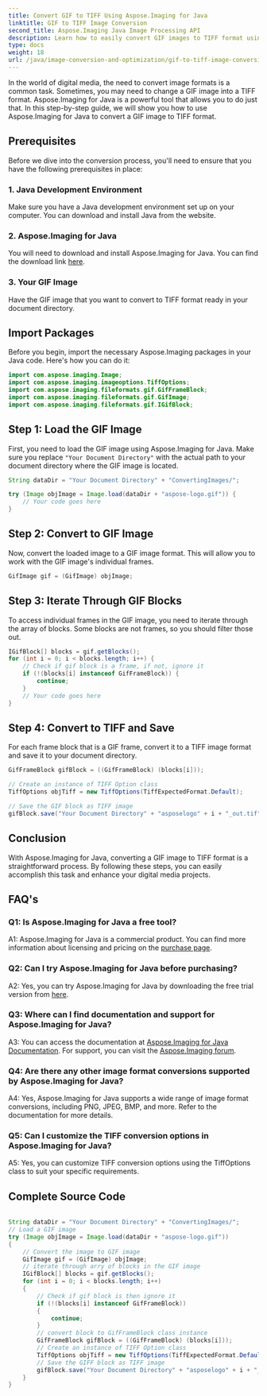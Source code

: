 ```yaml
---
title: Convert GIF to TIFF Using Aspose.Imaging for Java
linktitle: GIF to TIFF Image Conversion
second_title: Aspose.Imaging Java Image Processing API
description: Learn how to easily convert GIF images to TIFF format using Aspose.Imaging for Java. This step-by-step guide will help you get started with this powerful tool.
type: docs
weight: 18
url: /java/image-conversion-and-optimization/gif-to-tiff-image-conversion/
---
```

In the world of digital media, the need to convert image formats is a common task. Sometimes, you may need to change a GIF image into a TIFF format. Aspose.Imaging for Java is a powerful tool that allows you to do just that. In this step-by-step guide, we will show you how to use Aspose.Imaging for Java to convert a GIF image to TIFF format.

## Prerequisites

Before we dive into the conversion process, you'll need to ensure that you have the following prerequisites in place:

### 1. Java Development Environment

Make sure you have a Java development environment set up on your computer. You can download and install Java from the website.

### 2. Aspose.Imaging for Java

You will need to download and install Aspose.Imaging for Java. You can find the download link [here](https://releases.aspose.com/imaging/java/).

### 3. Your GIF Image

Have the GIF image that you want to convert to TIFF format ready in your document directory.

## Import Packages

Before you begin, import the necessary Aspose.Imaging packages in your Java code. Here's how you can do it:

```java
import com.aspose.imaging.Image;
import com.aspose.imaging.imageoptions.TiffOptions;
import com.aspose.imaging.fileformats.gif.GifFrameBlock;
import com.aspose.imaging.fileformats.gif.GifImage;
import com.aspose.imaging.fileformats.gif.IGifBlock;
```

## Step 1: Load the GIF Image

First, you need to load the GIF image using Aspose.Imaging for Java. Make sure you replace `"Your Document Directory"` with the actual path to your document directory where the GIF image is located.

```java
String dataDir = "Your Document Directory" + "ConvertingImages/";

try (Image objImage = Image.load(dataDir + "aspose-logo.gif")) {
    // Your code goes here
}
```

## Step 2: Convert to GIF Image

Now, convert the loaded image to a GIF image format. This will allow you to work with the GIF image's individual frames.

```java
GifImage gif = (GifImage) objImage;
```

## Step 3: Iterate Through GIF Blocks

To access individual frames in the GIF image, you need to iterate through the array of blocks. Some blocks are not frames, so you should filter those out.

```java
IGifBlock[] blocks = gif.getBlocks();
for (int i = 0; i < blocks.length; i++) {
    // Check if gif block is a frame, if not, ignore it
    if (!(blocks[i] instanceof GifFrameBlock)) {
        continue;
    }
    // Your code goes here
}
```

## Step 4: Convert to TIFF and Save

For each frame block that is a GIF frame, convert it to a TIFF image format and save it to your document directory.

```java
GifFrameBlock gifBlock = ((GifFrameBlock) (blocks[i]));

// Create an instance of TIFF Option class
TiffOptions objTiff = new TiffOptions(TiffExpectedFormat.Default);

// Save the GIF block as TIFF image
gifBlock.save("Your Document Directory" + "asposelogo" + i + "_out.tif", objTiff);
```

## Conclusion

With Aspose.Imaging for Java, converting a GIF image to TIFF format is a straightforward process. By following these steps, you can easily accomplish this task and enhance your digital media projects.

## FAQ's

### Q1: Is Aspose.Imaging for Java a free tool?

A1: Aspose.Imaging for Java is a commercial product. You can find more information about licensing and pricing on the [purchase page](https://purchase.aspose.com/buy).

### Q2: Can I try Aspose.Imaging for Java before purchasing?

A2: Yes, you can try Aspose.Imaging for Java by downloading the free trial version from [here](https://releases.aspose.com/).

### Q3: Where can I find documentation and support for Aspose.Imaging for Java?

A3: You can access the documentation at [Aspose.Imaging for Java Documentation](https://reference.aspose.com/imaging/java/). For support, you can visit the [Aspose.Imaging forum](https://forum.aspose.com/).

### Q4: Are there any other image format conversions supported by Aspose.Imaging for Java?

A4: Yes, Aspose.Imaging for Java supports a wide range of image format conversions, including PNG, JPEG, BMP, and more. Refer to the documentation for more details.

### Q5: Can I customize the TIFF conversion options in Aspose.Imaging for Java?

A5: Yes, you can customize TIFF conversion options using the TiffOptions class to suit your specific requirements.



## Complete Source Code
```java
		
String dataDir = "Your Document Directory" + "ConvertingImages/";
// Load a GIF image
try (Image objImage = Image.load(dataDir + "aspose-logo.gif"))
{
	// Convert the image to GIF image
	GifImage gif = (GifImage) objImage;
	// iterate through arry of blocks in the GIF image
	IGifBlock[] blocks = gif.getBlocks();
	for (int i = 0; i < blocks.length; i++)
	{
		// Check if gif block is then ignore it
		if (!(blocks[i] instanceof GifFrameBlock))
		{
			continue;
		}
		// convert block to GifFrameBlock class instance
		GifFrameBlock gifBlock = ((GifFrameBlock) (blocks[i]));
		// Create an instance of TIFF Option class
		TiffOptions objTiff = new TiffOptions(TiffExpectedFormat.Default);
		// Save the GIFF block as TIFF image
		gifBlock.save("Your Document Directory" + "asposelogo" + i + "_out.tif", objTiff);
	}
}
		
```
